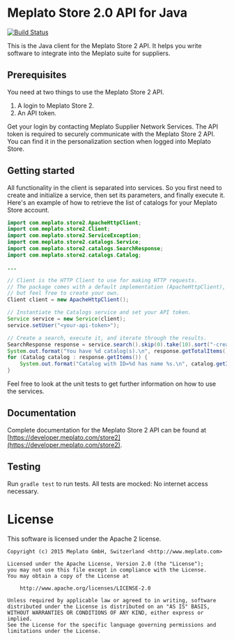 # Meplato Store 2.0 API for Java

[![Build Status](https://travis-ci.org/meplato/store2-java-client.svg?branch=master)](https://travis-ci.org/meplato/store2-java-client)

This is the Java client for the Meplato Store 2 API. It helps you write
software to integrate into the Meplato suite for suppliers.

## Prerequisites

You need at two things to use the Meplato Store 2 API.

1. A login to Meplato Store 2.
2. An API token.

Get your login by contacting Meplato Supplier Network Services. The API token
is required to securely communicate with the Meplato Store 2 API. You can
find it in the personalization section when logged into Meplato Store.

## Getting started

All functionality in the client is separated into services. So you first
need to create and initialize a service, then set its parameters, and finally
execute it. Here's an example of how to retrieve the list of catalogs for
your Meplato Store account.

```java
import com.meplato.store2.ApacheHttpClient;
import com.meplato.store2.Client;
import com.meplato.store2.ServiceException;
import com.meplato.store2.catalogs.Service;
import com.meplato.store2.catalogs.SearchResponse;
import com.meplato.store2.catalogs.Catalog;

...

// Client is the HTTP Client to use for making HTTP requests.
// The package comes with a default implementation (ApacheHttpClient),
// but feel free to create your own.
Client client = new ApacheHttpClient();

// Instantiate the Catalogs service and set your API token.
Service service = new Service(client);
service.setUser("<your-api-token>");

// Create a search, execute it, and iterate through the results.
SearchResponse response = service.search().skip(0).take(10).sort("-created,name").execute();
System.out.format("You have %d catalog(s).\n", response.getTotalItems());
for (Catalog catalog : response.getItems()) {
    System.out.format("Catalog with ID=%d has name %s.\n", catalog.getId(), catalog.getName());
}
```

Feel free to look at the unit tests to get further information on how to use the services.

## Documentation

Complete documentation for the Meplato Store 2 API can be found at
[https://developer.meplato.com/store2](https://developer.meplato.com/store2).

## Testing

Run `gradle test` to run tests. All tests are mocked: No internet access necessary.

# License

This software is licensed under the Apache 2 license.

    Copyright (c) 2015 Meplato GmbH, Switzerland <http://www.meplato.com>

    Licensed under the Apache License, Version 2.0 (the "License");
    you may not use this file except in compliance with the License.
    You may obtain a copy of the License at

        http://www.apache.org/licenses/LICENSE-2.0

    Unless required by applicable law or agreed to in writing, software
    distributed under the License is distributed on an "AS IS" BASIS,
    WITHOUT WARRANTIES OR CONDITIONS OF ANY KIND, either express or implied.
    See the License for the specific language governing permissions and
    limitations under the License.

